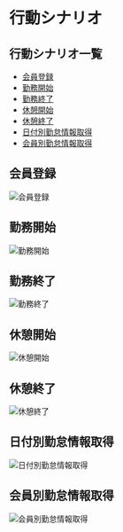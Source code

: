 <!-- omit in toc -->
# 行動シナリオ

<!-- omit in toc -->
## 行動シナリオ一覧

- [会員登録](#会員登録)
- [勤務開始](#勤務開始)
- [勤務終了](#勤務終了)
- [休憩開始](#休憩開始)
- [休憩終了](#休憩終了)
- [日付別勤怠情報取得](#日付別勤怠情報取得)
- [会員別勤怠情報取得](#会員別勤怠情報取得)

## 会員登録

![会員登録](行動シナリオ/会員登録.svg)

## 勤務開始

![勤務開始](行動シナリオ/勤務開始.svg)

## 勤務終了

![勤務終了](行動シナリオ/勤務終了.svg)

## 休憩開始

![休憩開始](行動シナリオ/休憩開始.svg)

## 休憩終了

![休憩終了](行動シナリオ/休憩終了.svg)

## 日付別勤怠情報取得

![日付別勤怠情報取得](行動シナリオ/日付別勤怠情報.svg)

## 会員別勤怠情報取得

![会員別勤怠情報取得](行動シナリオ/会員別勤怠情報.svg)
